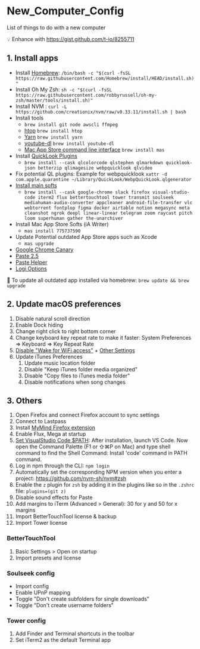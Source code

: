 # New_Computer_Config
List of things to do with a new computer

💡 Enhance with https://gist.github.com/t-io/8255711

## 1. Install apps
- Install [Homebrew](http://brew.sh/): `/bin/bash -c "$(curl -fsSL https://raw.githubusercontent.com/Homebrew/install/HEAD/install.sh)"`
- Install Oh My Zsh: `sh -c "$(curl -fsSL https://raw.githubusercontent.com/robbyrussell/oh-my-zsh/master/tools/install.sh)"`
- Install NVM : `curl -L https://github.com/creationix/nvm/raw/v0.33.11/install.sh | bash`
- Install tools
	- `brew install git node awscli ffmpeg`
	- [htop](https://hisham.hm/htop/) `brew install htop`
	- [Yarn](https://yarnpkg.com/en/) `brew install yarn`
	- [youtube-dl](https://rg3.github.io/youtube-dl/) `brew install youtube-dl`
	- [Mac App Store command line interface](https://github.com/mas-cli/mas) `brew install mas`
- Install [QuickLook Plugins](https://github.com/sindresorhus/quick-look-plugins)
	- `brew install --cask qlcolorcode qlstephen qlmarkdown quicklook-json betterzip qlimagesize webpquicklook qlvideo`
- Fix potential QL plugins: Example for webpquicklook `xattr -d com.apple.quarantine ~/Library/QuickLook/WebpQuickLook.qlgenerator`
- [Install main softs](https://caskroom.github.io/search)
	- `brew install --cask google-chrome slack firefox visual-studio-code iterm2 flux bettertouchtool tower transmit soulseek mediahuman-audio-converter appcleaner android-file-transfer vlc webtorrent fontplop figma docker airtable notion megasync meta cleanshot ngrok deepl linear-linear telegram zoom raycast pitch loom superhuman gather the-unarchiver`
- Install Mac App Store Softs (iA Writer)
	- `mas install 775737590`
- Update Potential outdated App Store apps such as Xcode
	- `mas upgrade`
- [Google Chrome Canary](https://www.google.fr/chrome/browser/canary.html)
- [Paste 2.5](https://pasteapp.io/mac/legacy/download/)
- [Paste Helper](https://pasteapp.me/helper/)
- [Logi Options](https://www.logitech.fr/fr-fr/product/options)

📝 To update all outdated app installed via homebrew: `brew update && brew upgrade`

## 2. Update macOS preferences
1. Disable natural scroll direction
2. Enable Dock hiding
3. Change right click to right bottom corner
4. Change keyboard key repeat rate to make it faster: System Preferences => Keyboard => Key Repeat Rate
5. [Disable "Wake for WiFi access"](https://cln.sh/93Eswi) + [Other Settings](https://twitter.com/thorstenball/status/1088842854892482561)
6. Update iTunes Preferences
	1. Update music location folder
	2. Disable "Keep iTunes folder media organized"
	3. Disable "Copy files to iTunes media folder"
	4. Disable notifications when song changes

## 3. Others
1. Open Firefox and connect Firefox account to sync settings
2. Connect to Lastpass
3. Install [MyMind Firefox extension](https://mymind.com/wp-content/uploads/2021/11/mymind_an_extension_for_your_mind-2.0.2-fx.xpi)
5. Enable Flux, Mega at startup
6. [Set VisualStudio Code $PATH](https://stackoverflow.com/a/29971430/3906770):
After installation, launch VS Code. Now open the Command Palette (F1 or ⇧⌘P on Mac) and type shell command to find the Shell Command: Install 'code' command in PATH command.
6. Log in npm through the CLI: `npm login`
7. Automatically set the corresponding NPM version when you enter a project: https://github.com/nvm-sh/nvm#zsh
8. Enable the `z` plugin for `zsh` by adding it in the plugins like so in the `.zshrc` file: `plugins=(git z)`
9. Disable sound effects for Paste
10. Add margins to iTerm (Advanced > General): 30 for y and 50 for x margins
11. Import BetterTouchTool license & backup
12. Import Tower license

### BetterTouchTool
1. Basic Settings > Open on startup
2. Import presets and license

### Soulseek config
- Import config
- Enable UPnP mapping
- Toggle "Don't create subfolders for single downloads"
- Toggle "Don't create username folders"

### Tower config
1. Add Finder and Terminal shortcuts in the toolbar
2. Set iTerm2 as the default Terminal app
